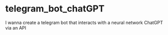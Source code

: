 # telegram_bot_chatGPT
I wanna create a telegram bot that interacts with a neural network ChatGPT via an API
